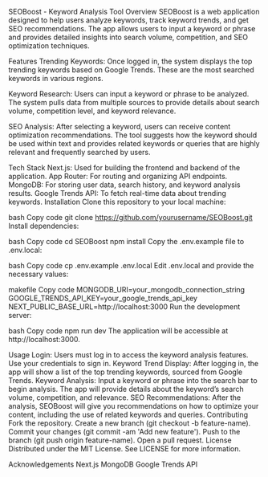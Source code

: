 SEOBoost - Keyword Analysis Tool
Overview
SEOBoost is a web application designed to help users analyze keywords, track keyword trends, and get SEO recommendations. The app allows users to input a keyword or phrase and provides detailed insights into search volume, competition, and SEO optimization techniques.

Features
Trending Keywords: Once logged in, the system displays the top trending keywords based on Google Trends. These are the most searched keywords in various regions.

Keyword Research: Users can input a keyword or phrase to be analyzed. The system pulls data from multiple sources to provide details about search volume, competition level, and keyword relevance.

SEO Analysis: After selecting a keyword, users can receive content optimization recommendations. The tool suggests how the keyword should be used within text and provides related keywords or queries that are highly relevant and frequently searched by users.

Tech Stack
Next.js: Used for building the frontend and backend of the application.
App Router: For routing and organizing API endpoints.
MongoDB: For storing user data, search history, and keyword analysis results.
Google Trends API: To fetch real-time data about trending keywords.
Installation
Clone this repository to your local machine:

bash
Copy code
git clone https://github.com/yourusername/SEOBoost.git
Install dependencies:

bash
Copy code
cd SEOBoost
npm install
Copy the .env.example file to .env.local:

bash
Copy code
cp .env.example .env.local
Edit .env.local and provide the necessary values:

makefile
Copy code
MONGODB_URI=your_mongodb_connection_string
GOOGLE_TRENDS_API_KEY=your_google_trends_api_key
NEXT_PUBLIC_BASE_URL=http://localhost:3000
Run the development server:

bash
Copy code
npm run dev
The application will be accessible at http://localhost:3000.

Usage
Login: Users must log in to access the keyword analysis features. Use your credentials to sign in.
Keyword Trend Display: After logging in, the app will show a list of the top trending keywords, sourced from Google Trends.
Keyword Analysis: Input a keyword or phrase into the search bar to begin analysis. The app will provide details about the keyword’s search volume, competition, and relevance.
SEO Recommendations: After the analysis, SEOBoost will give you recommendations on how to optimize your content, including the use of related keywords and queries.
Contributing
Fork the repository.
Create a new branch (git checkout -b feature-name).
Commit your changes (git commit -am 'Add new feature').
Push to the branch (git push origin feature-name).
Open a pull request.
License
Distributed under the MIT License. See LICENSE for more information.

Acknowledgements
Next.js
MongoDB
Google Trends API

